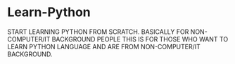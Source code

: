 # Learn-Python
START LEARNING PYTHON FROM SCRATCH. BASICALLY FOR NON-COMPUTER/IT BACKGROUND PEOPLE
THIS IS FOR THOSE WHO WANT TO LEARN PYTHON LANGUAGE AND ARE FROM NON-COMPUTER/IT BACKGROUND.
